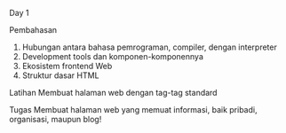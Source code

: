 Day 1

Pembahasan

1. Hubungan antara bahasa pemrograman, compiler, dengan interpreter
2. Development tools dan komponen-komponennya
3. Ekosistem frontend Web
4. Struktur dasar HTML

Latihan
Membuat halaman web dengan tag-tag standard 

Tugas
Membuat halaman web yang memuat informasi, baik pribadi, organisasi, maupun blog!
